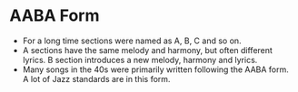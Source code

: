 # AABA Form

- For a long time sections were named as A, B, C and so on.
- A sections have the same melody and harmony, but often different lyrics. B section introduces a new melody, harmony and lyrics.
- Many songs in the 40s were primarily written following the AABA form. A lot of Jazz standards are in this form.
